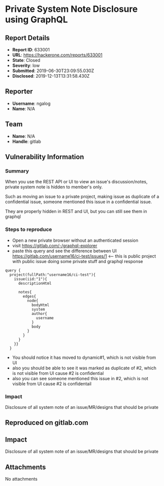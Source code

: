 # Private System Note Disclosure using GraphQL

## Report Details
- **Report ID**: 633001
- **URL**: https://hackerone.com/reports/633001
- **State**: Closed
- **Severity**: low
- **Submitted**: 2019-06-30T23:09:55.030Z
- **Disclosed**: 2019-12-13T13:31:58.430Z

## Reporter
- **Username**: ngalog
- **Name**: N/A

## Team
- **Name**: N/A
- **Handle**: gitlab

## Vulnerability Information
### Summary
When you use the REST API or UI to view an issue's discussion/notes, private system note is hidden to member's only.

Such as moving an issue to a private project, making issue as duplicate of a confidential issue, someone mentioned this issue in a confidential issue.

They are properly hidden in REST and UI, but you can still see them in graphql

### Steps to reproduce
- Open a new private browser without an authenticated session
- visit https://gitlab.com/-/graphql-explorer
- paste this query and see the difference between UI https://gitlab.com/username16/ci-test/issues/1 <-- this is public project with public issue doing some private stuff and graphql response

```
query {
  project(fullPath:"username16/ci-test"){
    issue(iid:"1"){
      descriptionHtml

      notes{
        edges{
          node{
            bodyHtml
            system
            author{
              username
            }
            body
          }
        }
      }
    }}
  }
```

- You should notice it has moved to dynamic#1, which is not visible from UI
- also you should be able to see it was marked as duplicate of #2, which is not visible from UI cause #2 is confidential
- also you can see someone mentioned this issue in #2, which is not visible from UI cause #2 is confidentail

### Impact
Disclosure of all system note of an issue/MR/designs that should be private

## Reproduced on gitlab.com

## Impact

Disclosure of all system note of an issue/MR/designs that should be private

## Attachments
No attachments
